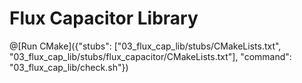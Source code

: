 # Flux Capacitor Library



@[Run CMake]({"stubs": ["03_flux_cap_lib/stubs/CMakeLists.txt", "03_flux_cap_lib/stubs/flux_capacitor/CMakeLists.txt"], "command": "03_flux_cap_lib/check.sh"})
